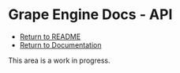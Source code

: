 # Grape Engine Docs - API
- [Return to README](https://github.com/BlurrySquire/Grape-Engine/tree/main?tab=readme-ov-file)
- [Return to Documentation](https://github.com/BlurrySquire/Grape-Engine/blob/main/documentation/documentation.md)

This area is a work in progress.